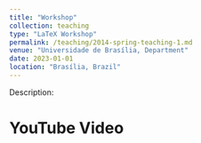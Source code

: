 ```yaml
---
title: "Workshop"
collection: teaching
type: "LaTeX Workshop"
permalink: /teaching/2014-spring-teaching-1.md
venue: "Universidade de Brasília, Department"
date: 2023-01-01
location: "Brasília, Brazil"
---
```


Description:

YouTube Video
======

